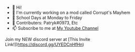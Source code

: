 - 👋 Hi!
- 👀 I'm currently working on a mod called Corrupt's Mayhem
- 🌱 School Days at Monday to Friday
- 💞️ Contributers: Patryk#0973, Etc
- 📫 Subscribe to me at [My Youtube Channel](https://www.youtube.com/c/someguywholikesfnf/featured)

Join my NEW discord server at [This Invite Link!])https://discord.gg/UYEDCnHfHn)
